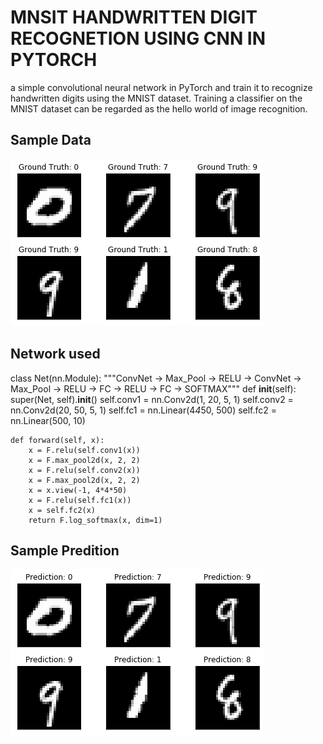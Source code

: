 # MNSIT HANDWRITTEN DIGIT RECOGNETION USING CNN IN PYTORCH
a simple convolutional neural network in PyTorch and train it to recognize handwritten digits using the MNIST dataset. Training a classifier on the MNIST dataset can be regarded as the hello world of image recognition.
## Sample Data
![Sample data](sample.png)
##  Network used

 class Net(nn.Module):
     """ConvNet -> Max_Pool -> RELU -> ConvNet -> Max_Pool -> RELU -> FC -> RELU -> FC -> SOFTMAX"""
     def __init__(self):
         super(Net, self).__init__()
         self.conv1 = nn.Conv2d(1, 20, 5, 1)
         self.conv2 = nn.Conv2d(20, 50, 5, 1)
         self.fc1 = nn.Linear(4*4*50, 500)
         self.fc2 = nn.Linear(500, 10)

    def forward(self, x):
        x = F.relu(self.conv1(x))
        x = F.max_pool2d(x, 2, 2)
        x = F.relu(self.conv2(x))
        x = F.max_pool2d(x, 2, 2)
        x = x.view(-1, 4*4*50)
        x = F.relu(self.fc1(x))
        x = self.fc2(x)
        return F.log_softmax(x, dim=1)
## Sample Predition
![SAMPLE Prediction](prediction.png)
